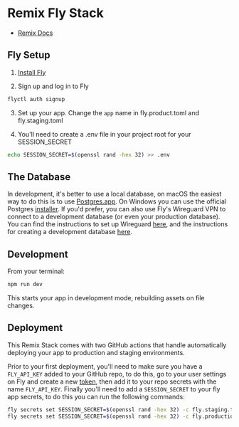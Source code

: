 # Remix Fly Stack

- [Remix Docs](https://remix.run/docs)

## Fly Setup

1. [Install Fly](https://fly.io/docs/getting-started/installing-flyctl/)

2. Sign up and log in to Fly

```sh
flyctl auth signup
```

3. Set up your app. Change the `app` name in fly.product.toml and fly.staging.toml

4. You'll need to create a .env file in your project root for your SESSION_SECRET

```sh
echo SESSION_SECRET=$(openssl rand -hex 32) >> .env
```

## The Database

In development, it's better to use a local database, on macOS the easiest way to do this is to use [Postgres.app][postgresapp]. On Windows you can use the official Postgres [installer][windows_postgres]. If you'd prefer, you can also use Fly's Wireguard VPN to connect to a development database (or even your production database). You can find the instructions to set up Wireguard [here][fly_wireguard], and the instructions for creating a development database [here][fly_postgres].

## Development

From your terminal:

```sh
npm run dev
```

This starts your app in development mode, rebuilding assets on file changes.

## Deployment

This Remix Stack comes with two GitHub actions that handle automatically deploying your app to production and staging environments.

Prior to your first deployment, you'll need to make sure you have a `FLY_API_KEY` added to your GitHub repo, to do this, go to your user settings on Fly and create a new [token][fly_new_access_token], then add it to your repo secrets with the name `FLY_API_KEY`. Finally you'll need to add a `SESSION_SECRET` to your fly app secrets, to do this you can run the following commands:

```sh
fly secrets set SESSION_SECRET=$(openssl rand -hex 32) -c fly.staging.toml
fly secrets set SESSION_SECRET=$(openssl rand -hex 32) -c fly.production.toml
```

[postgresapp]: https://postgresapp.com/
[windows_postgres]: https://www.postgresql.org/download/windows/
[fly_wireguard]: https://fly.io/docs/reference/private-networking/#install-your-wireguard-app
[fly_postgres]: https://fly.io/docs/reference/postgres/
[fly_new_access_token]: https://web.fly.io/user/personal_access_tokens/new

